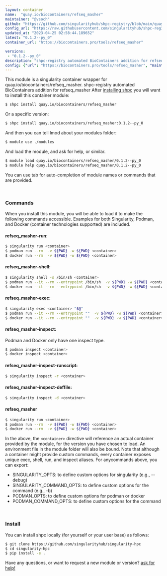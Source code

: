 ```yaml
---
layout: container
name:  "quay.io/biocontainers/refseq_masher"
maintainer: "@vsoch"
github: "https://github.com/singularityhub/shpc-registry/blob/main/quay.io/biocontainers/refseq_masher/container.yaml"
config_url: "https://raw.githubusercontent.com/singularityhub/shpc-registry/main/quay.io/biocontainers/refseq_masher/container.yaml"
updated_at: "2023-04-25 02:58:44.189652"
latest: "0.1.2--py_0"
container_url: "https://biocontainers.pro/tools/refseq_masher"

versions:
 - "0.1.2--py_0"
description: "shpc-registry automated BioContainers addition for refseq_masher"
config: {"url": "https://biocontainers.pro/tools/refseq_masher", "maintainer": "@vsoch", "description": "shpc-registry automated BioContainers addition for refseq_masher", "latest": {"0.1.2--py_0": "sha256:cc8793c3f4414ae3fa644f9a958fce2af706d2f6c8c21b42bb6c3cd3748d445f"}, "tags": {"0.1.2--py_0": "sha256:cc8793c3f4414ae3fa644f9a958fce2af706d2f6c8c21b42bb6c3cd3748d445f"}, "docker": "quay.io/biocontainers/refseq_masher"}
---
```


This module is a singularity container wrapper for quay.io/biocontainers/refseq_masher.
shpc-registry automated BioContainers addition for refseq_masher
After [installing shpc](#install) you will want to install this container module:


```bash
$ shpc install quay.io/biocontainers/refseq_masher
```

Or a specific version:

```bash
$ shpc install quay.io/biocontainers/refseq_masher:0.1.2--py_0
```

And then you can tell lmod about your modules folder:

```bash
$ module use ./modules
```

And load the module, and ask for help, or similar.

```bash
$ module load quay.io/biocontainers/refseq_masher/0.1.2--py_0
$ module help quay.io/biocontainers/refseq_masher/0.1.2--py_0
```

You can use tab for auto-completion of module names or commands that are provided.

<br>

### Commands

When you install this module, you will be able to load it to make the following commands accessible.
Examples for both Singularity, Podman, and Docker (container technologies supported) are included.

#### refseq_masher-run:

```bash
$ singularity run <container>
$ podman run --rm  -v ${PWD} -w ${PWD} <container>
$ docker run --rm  -v ${PWD} -w ${PWD} <container>
```

#### refseq_masher-shell:

```bash
$ singularity shell -s /bin/sh <container>
$ podman run --it --rm --entrypoint /bin/sh  -v ${PWD} -w ${PWD} <container>
$ docker run --it --rm --entrypoint /bin/sh  -v ${PWD} -w ${PWD} <container>
```

#### refseq_masher-exec:

```bash
$ singularity exec <container> "$@"
$ podman run --it --rm --entrypoint ""  -v ${PWD} -w ${PWD} <container> "$@"
$ docker run --it --rm --entrypoint ""  -v ${PWD} -w ${PWD} <container> "$@"
```

#### refseq_masher-inspect:

Podman and Docker only have one inspect type.

```bash
$ podman inspect <container>
$ docker inspect <container>
```

#### refseq_masher-inspect-runscript:

```bash
$ singularity inspect -r <container>
```

#### refseq_masher-inspect-deffile:

```bash
$ singularity inspect -d <container>
```



#### refseq_masher

```bash
$ singularity run <container>
$ podman run --rm  -v ${PWD} -w ${PWD} <container>
$ docker run --rm  -v ${PWD} -w ${PWD} <container>
```


In the above, the `<container>` directive will reference an actual container provided
by the module, for the version you have chosen to load. An environment file in the
module folder will also be bound. Note that although a container
might provide custom commands, every container exposes unique exec, shell, run, and
inspect aliases. For anycommands above, you can export:

 - SINGULARITY_OPTS: to define custom options for singularity (e.g., --debug)
 - SINGULARITY_COMMAND_OPTS: to define custom options for the command (e.g., -b)
 - PODMAN_OPTS: to define custom options for podman or docker
 - PODMAN_COMMAND_OPTS: to define custom options for the command

<br>

### Install

You can install shpc locally (for yourself or your user base) as follows:

```bash
$ git clone https://github.com/singularityhub/singularity-hpc
$ cd singularity-hpc
$ pip install -e .
```

Have any questions, or want to request a new module or version? [ask for help!](https://github.com/singularityhub/singularity-hpc/issues)